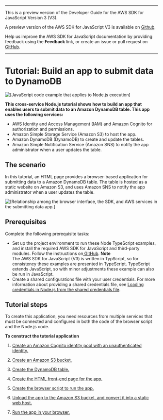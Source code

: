 --------

This is a preview version of the Developer Guide for the AWS SDK for JavaScript Version 3 \(V3\)\.

A preview version of the AWS SDK for JavaScript V3 is available on [Github](https://github.com/aws/aws-sdk-js-v3)\.

Help us improve the AWS SDK for JavaScript documentation by providing feedback using the **Feedback** link, or create an issue or pull request on [GitHub](https://github.com/awsdocs/aws-sdk-for-javascript-v3)\.

--------

# Tutorial: Build an app to submit data to DynamoDB<a name="cross-service-example-submitting-data"></a>

![\[JavaScript code example that applies to Node.js execution\]](http://docs.aws.amazon.com/sdk-for-javascript/v3/developer-guide/images/nodeicon.png)

**This cross\-service Node\.js tutorial shows how to build an app that enables users to submit data to an Amazon DynamoDB table\. This app uses the following services:**
+ AWS Identity and Access Management \(IAM\) and Amazon Cognito for authorization and permissions\.
+ Amazon Simple Storage Service \(Amazon S3\) to host the app\.
+ Amazon DynamoDB \(DynamoDB\) to create and update the tables\.
+ Amazon Simple Notification Service \(Amazon SNS\) to notify the app administrator when a user updates the table\.

## The scenario<a name="cross-service-example-submitting-data-scenario"></a>

In this tutorial, an HTML page provides a browser\-based application for submitting data to a Amazon DynamoDB table\. The table is hosted as a static website on Amazon S3, and uses Amazon SNS to notify the app administrator when a user updates the table\.

![\[Relationship among the browser interface, the SDK, and AWS services in the submitting data app.\]](http://docs.aws.amazon.com/sdk-for-javascript/v3/developer-guide/images/submitting_data.png)

## Prerequisites<a name="s3-crossservices-adddata-prereqs"></a>

Complete the following prerequisite tasks:
+ Set up the project environment to run these Node TypeScript examples, and install the required AWS SDK for JavaScript and third\-party modules\. Follow the instructions on[ GitHub](https://github.com/awsdocs/aws-doc-sdk-examples/tree/master/javascriptv3/example_code/cross-services/submit-data-app/README.md)\.
**Note**  
The AWS SDK for JavaScript \(V3\) is written in TypScript, so for consistency these examples are presented in TypeScript\. TypeScript extends JavaScript, so with minor adjustments these example can also be run in JavaScript\.
+ Create a shared configurations file with your user credentials\. For more information about providing a shared credentials file, see [Loading credentials in Node\.js from the shared credentials file](loading-node-credentials-shared.md)\.

## Tutorial steps<a name="s3-crossservice-tutorial-steps"></a>

To create this application, you need resources from multiple services that must be connected and configured in both the code of the browser script and the Node\.js code\.

**To construct the tutorial application**

1. [Create an Amazon Cognito identity pool with an unauthenticated identity\.](s3-crossservices-adddata-create-idpool.md)

1. [Create an Amazon S3 bucket\.](s3-crossservices-adddata-create-bucket.md)

1. [Create the DynamoDB table\.](s3-crossservices-adddata-create-table.md)

1. [Create the HTML front\-end page for the app\.](cross-service-submitdata-front-end.md)

1. [Create the browser script to run the app\.](cross-service-submitdata-browser-script.md)

1. [Upload the app to the Amazon S3 bucket, and convert it into a static web host\.](cross-service-submitdata-create-website.md)

1. [Run the app in your browser\.](cross-service-submitdata-run-app.md)